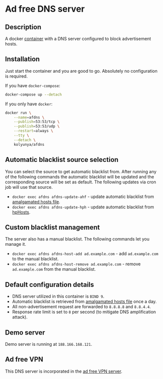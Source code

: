 # Ad free DNS server

## Description
A docker [container](https://hub.docker.com/r/kolyunya/afdns/) with a DNS server configured to block advertisement hosts.

## Installation
Just start the container and you are good to go. Absolutely no configuration is required.

If you have `docker-compose`:
```sh
docker-compose up --detach
```

If you only have `docker`:
```sh
docker run \
    --name=afdns \
    --publish=53:53/tcp \
    --publish=53:53/udp \
    --restart=always \
    --tty \
    --detach \
    kolyunya/afdns
```

## Automatic blacklist source selection
You can select the source to get automatic blacklist from. After running any of the following commands the automatic blacklist will be updated and the corresponding source will be set as default. The following updates via cron job will use that source.

* `docker exec afdns afdns-update-ahf` - update automatic blacklist from [amalgamated hosts file](https://github.com/StevenBlack/hosts).
* `docker exec afdns afdns-update-hph` - update automatic blacklist from [hpHosts](http://hosts-file.net/).

## Custom blacklist management
The server also has a manual blacklist. The following commands let you manage it.
* `docker exec afdns afdns-host-add ad.example.com` -  add `ad.example.com` to the manual blacklist.
* `docker exec afdns afdns-host-remove ad.example.com` - remove `ad.example.com` from the manual blacklist.

## Default configuration details
* DNS server utilized in this container is `BIND 9`.
* Automatic blacklist is retrieved from [amalgamated hosts file](https://github.com/StevenBlack/hosts) once a day.
* All non-advertisement request are forwarded to `8.8.8.8` and `8.8.4.4`.
* Response rate limit is set to `8` per second (to mitigate DNS amplification attack).

## Demo server
Demo server is running at `188.166.168.121`.

## Ad free VPN
This DNS server is incorporated in the [ad free VPN server](https://github.com/Kolyunya/afvpn).
